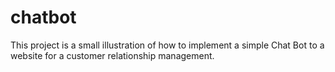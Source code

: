 # chatbot
This project is a small illustration of how to implement a simple Chat Bot to a website for a customer relationship management.
